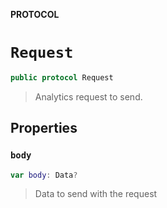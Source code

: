 **PROTOCOL**

# `Request`

```swift
public protocol Request
```

> Analytics request to send.

## Properties
### `body`

```swift
var body: Data?
```

> Data to send with the request
